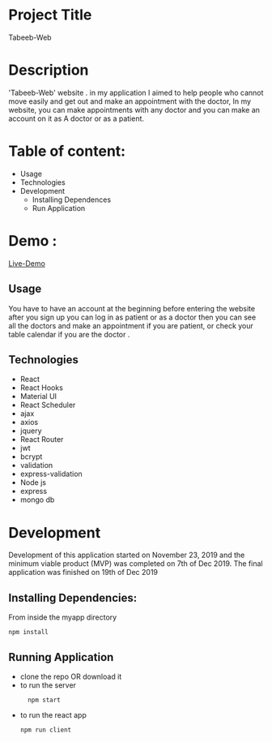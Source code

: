 # Project Title 
 Tabeeb-Web
# Description 
'Tabeeb-Web' website . in my  application I aimed to help people who cannot move easily and get out and make an appointment with the doctor, In my website, you can make appointments with any doctor and you can make an account on it as A doctor or as a patient.
# Table of content:
- Usage 
- Technologies
- Development
  - Installing Dependences
  - Run Application
# Demo :
[Live-Demo](https://www.youtube.com/watch?v=lJodUwDJlhs&feature=youtu.be)
## Usage
You have to have an account at the beginning before entering the website after you sign up you can log in as patient or as a doctor then you can see all the doctors and make an appointment if you are patient, or check your table calendar if you are the doctor .
## Technologies
- React
- React Hooks
- Material UI
- React Scheduler
- ajax
- axios
- jquery
- React Router
- jwt 
- bcrypt 
- validation
- express-validation
- Node js
- express
- mongo db
# Development
Development of this application started on November 23, 2019 and the minimum viable product (MVP) was completed on 7th of Dec  2019. The final application was finished on 19th of Dec 2019
## Installing Dependencies:
From inside the myapp directory
```
npm install
```
## Running Application
- clone the repo OR download it 
- to run the server
  ```
    npm start
  ```
- to run the react app
    ```
    npm run client
     ```

